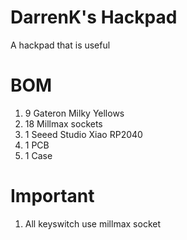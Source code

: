 # DarrenK's Hackpad

A hackpad that is useful

# BOM
1. 9 Gateron Milky Yellows
2. 18 Millmax sockets
3. 1 Seeed Studio Xiao RP2040
4. 1 PCB
6. 1 Case

# Important
1. All keyswitch use millmax socket
